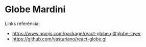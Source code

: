 # Globe Mardini

Links referência:
- https://www.npmjs.com/package/react-globe.gl#globe-layer
- https://github.com/vasturiano/react-globe.gl


